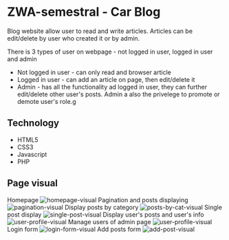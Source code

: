 # ZWA-semestral - Car Blog

Blog website allow user to read and write articles.
Articles can be edit/delete by user who created it or by admin.

There is 3 types of user on webpage - not logged in user, logged in user and admin

* Not logged in user - can only read and browser article
* Logged in user - can add an article on page, then edit/delete it 
* Admin - has all the functionality ad logged in user, they can further edit/delete other user's posts. Admin a
also the privelege to promote or demote user's role.g

## Technology

* HTML5
* CSS3
* Javascript
* PHP

## Page visual
Homepage
![homepage-visual](https://i.imgur.com/zGdn7Cd.png)
Pagination and posts displaying
![pagination-visual](https://i.imgur.com/kf5LuJP.png)
Display posts by category
![posts-by-cat-visual](https://i.imgur.com/KQv1xp6.png)
Single post display
![single-post-visual](https://i.imgur.com/LhMoHVf.png)
Display user's posts and user's info
![user-profile-visual](https://i.imgur.com/gSo1Yi3.png)
Manage users of admin page
![user-profile-visual](https://i.imgur.com/1vYsTdh.png)
Login form 
![login-form-visual](https://i.imgur.com/1HeisZd.png)
Add posts form
![add-post-visual](https://i.imgur.com/5nch1R0.png)











